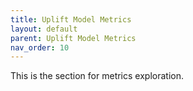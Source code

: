 ```yaml
---
title: Uplift Model Metrics
layout: default
parent: Uplift Model Metrics
nav_order: 10
---
```

This is the section for metrics exploration.